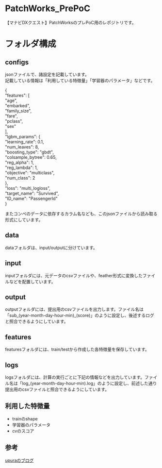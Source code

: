 # PatchWorks_PrePoC
【マナビDXクエスト】PatchWorksのプレPoC用のレポジトリです。

# フォルダ構成
## configs
jsonファイルで、諸設定を記載しています。  
記載している情報は「利用している特徴量」「学習器のパラメータ」などです。  

{  
  "features": [  
  "age",  
  "embarked",  
  "family_size",  
  "fare",  
  "pclass",  
  "sex"  
],  
  "lgbm_params": {  
  "learning_rate": 0.1,  
  "num_leaves": 8,  
  "boosting_type": "gbdt",  
  "colsample_bytree": 0.65,  
  "reg_alpha": 1,  
  "reg_lambda": 1,  
  "objective": "multiclass",  
  "num_class": 2  
},  
  "loss": "multi_logloss",  
  "target_name": "Survived",  
  "ID_name": "PassengerId"  
}  

またコンペのデータに依存するカラム名なども、このjsonファイルから読み取る形式にしています。

## data
dataフォルダは、input/outputに分けています。

## input
inputフォルダには、元データのcsvファイルや、feather形式に変換したファイルなどを配置しています。

## output
outputフォルダには、提出用のcsvファイルを出力します。ファイル名は「sub_(year-month-day-hour-min)_(score)」のように設定し、後述するログと照合できるようにしています。

## features
featuresフォルダには、train/testから作成した各特徴量を保存しています。

## logs
logsフォルダには、計算の実行ごとに下記の情報などを出力しています。ファイル名は「log_(year-month-day-hour-min).log」のように設定し、前述した通り提出用のcsvファイルと照合できるようにしています。

## 利用した特徴量
- trainのshape
- 学習器のパラメータ
- cvのスコア

## 参考
[upuraのブログ](https://upura.hatenablog.com/entry/2018/12/28/225234)
